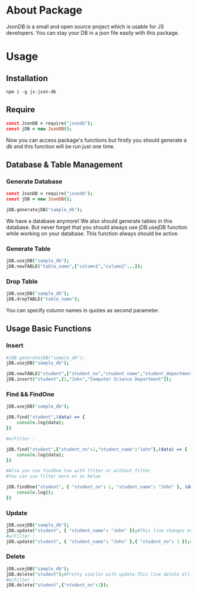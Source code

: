 # About Package

JsonDB is a small and open source project which is usable for JS developers. You can stay your DB in a json file easily with this package.

# Usage

## Installation

`npm i -g js-json-db`

## Require

```coffeescript
const JsonDB = require("jsondb");
const jDB = new JsonDB();
```

Now you can access package's functions but firstly you should generate a db and this function will be run just one time.

## Database & Table Management

### Generate Database

```coffeescript
const JsonDB = require("jsondb");
const jDB = new JsonDB();

jDB.generatejDB("sample_db");
```

We have a database anymore! We also should generate tables in this database. But never forget that you should always use jDB.usejDB function while working on your database. This function always should be active.

### Generate Table

```coffeescript
jDB.usejDB("sample_db");
jDB.newTABLE("table_name",["column1","column2"...]);
```

### Drop Table

```coffeescript
jDB.usejDB("sample_db");
jDB.dropTABLE("table_name");
```

You can specify column names in quotes as second parameter.

## Usage Basic Functions

### Insert

```coffeescript
#jDB.generatejDB("sample_db");
jDB.usejDB("sample_db");

jDB.newTABLE("student",["student_no","student_name","student_department"]);
jDB.insert("student",[1,"John","Computer Science Department"]);
```

### Find && FindOne

```coffeescript
jDB.usejDB("sample_db");

jDB.find("student",(data) => {
    console.log(data);
})

#w/Filter :

jDB.find("student",{"student_no":1,"student_name":"John"},(data) => {
    console.log(data);
})

#Also you can findOne too with filter or without filter
#You can use filter more on as below

jDB.findOne("student", { "student_no": 1, "student_name": "John" }, (data) => {
    console.log();
})
```

### Update

```coffeescript
jDB.usejDB("sample_db");
jDB.update("student", { "student_name": "John" });#This line changes every record student_name with John in student table because we did not use filter parameter as thirdy
#w/Filter :
jDB.update("student", { "student_name": "John" },{ "student_no": 1 });#student_name will change as John which student has number 1
```

### Delete

```coffeescript
jDB.usejDB("sample_db");
jDB.delete("student");#Pretty similar with update.This line delete all records in student table
#w/Filter :
jDB.delete("student",{"student_no":1});
```
